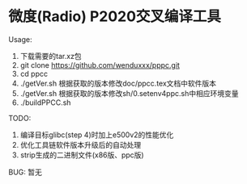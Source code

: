 微度(Radio) P2020交叉编译工具
====

Usage:

1. 下载需要的tar.xz包
2. git clone https://github.com/wenduxxx/pppc.git
3. cd ppcc
4. ./getVer.sh 根据获取的版本修改doc/ppcc.tex文档中软件版本
5. ./getVer.sh 根据获取的版本修改sh/0.setenv4ppc.sh中相应环境变量
6. ./buildPPCC.sh

TODO:

1. 编译目标glibc(step 4)时加上e500v2的性能优化
2. 优化工具链软件版本升级后的自动处理
3. strip生成的二进制文件(x86版、ppc版)

BUG: 暂无

